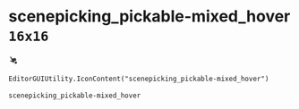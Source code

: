 # scenepicking_pickable-mixed_hover `16x16`
<img src="/img/scenepicking_pickable-mixed_hover.png" width=16 height=16>

``` CSharp
EditorGUIUtility.IconContent("scenepicking_pickable-mixed_hover")
```
```
scenepicking_pickable-mixed_hover
```
